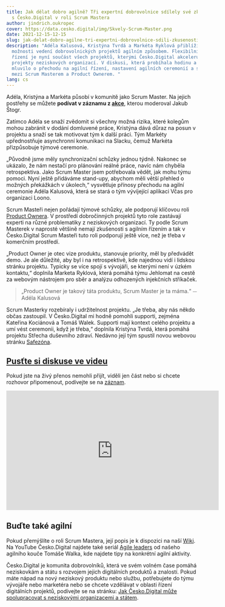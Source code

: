 ```yaml
---
title: Jak dělat dobro agilně? Tři expertní dobrovolnice sdílely své zkušenosti
  s Česko.Digital v roli Scrum Mastera
author: jindrich.oukropec
cover: https://data.cesko.digital/img/Skvely-Scrum-Master.png
date: 2021-12-15-12-15
slug: jak-delat-dobro-agilne-tri-expertni-dobrovolnice-sdili-zkusenosti-scrum-master
description: "Adéla Kalusová, Kristýna Tvrdá a Markéta Ryklová přiblížily
  možnosti vedení dobrovolnických projektů agilním způsobem. Flexibilní způsob
  řízení je nyní součást všech projektů, kterými Česko.Digital akceleruje
  projekty neziskových organizací. V diskusi, která probíhala hodinu a půl, se
  mluvilo o přechodu na agilní řízení, nastavení agilních ceremonií a spolupráci
  mezi Scrum Masterem a Product Ownerem. "
lang: cs
---
```

Adéla, Kristýna a Markéta působí v komunitě jako Scrum Master. Na jejich postřehy se můžete **podívat v záznamu z [akce](https://youtu.be/CpDMIUlK1_8)**, kterou moderoval Jakub Štogr.

Zatímco Adéla se snaží zvědomit si všechny možná rizika, které kolegům mohou zabránit v dodání domluvené práce, Kristýna dává důraz na posun v projektu a snaží se tak motivovat tým k další práci. Tým Markéty upřednostňuje asynchronní komunikaci na Slacku, čemuž Markéta přizpůsobuje týmové ceremonie.

„Původně jsme měly synchronizační schůzky jednou týdně. Nakonec se ukázalo, že nám nestačí pro plánování reálné práce, navíc nám chyběla retrospektiva. Jako Scrum Master jsem potřebovala vědět, jak mohu týmu pomoci. Nyní ještě přidáváme stand-upy, abychom měli větší přehled o možných překážkách v úkolech,“ vysvětluje přínosy přechodu na agilní ceremonie Adéla Kalusová, která se stará o tým vývíjející aplikaci Včas pro organizaci Loono.

Scrum Masteři nejen pořádají týmové schůzky, ale podporují klíčovou roli [Product Ownera](https://www.youtube.com/watch?v=ep2y01MGN1w). V prostředí dobročinných projektů tyto role zastávají experti na různé problematiky z neziskových organizací. Ty podle Scrum Masterek v naprosté většině nemají zkušenosti s agilním řízením a tak v Česko.Digital Scrum Masteři tuto roli podporují ještě více, než je třeba v komerčním prostředí. 

„Product Owner je otec vize produktu, stanovuje priority, měl by předvádět demo. Je ale důležité, aby byl i na retrospektivě, kde najednou vidí i lidskou stránku projektu. Typicky se více spojí s vývojáři, se kterými není v úzkém kontaktu,“ doplnila Marketa Ryklová, která pomáhá týmu Jehlomat na cestě za webovým nástrojem pro sběr a analýzu odhozených injekčních stříkaček.

> „Product Owner je takový táta produktu, Scrum Master je ta máma.“ ⏤ Adéla Kalusová

Scrum Masterky rozebíraly i udržitelnost projektu. „Je třeba, aby nás někdo občas zastoupil. V Česko.Digital mi hodně pomohli supporti, zejména Kateřina Kociánová a Tomáš Walek. Supporti mají kontext celého projektu a umí vést ceremonii, když je třeba,“ doplnila Kristýna Tvrdá, která pomáhá projektu Střecha duševního zdraví. Nedávno její tým spustil novou webovou stránku [Safezóna](https://blog.cesko.digital/2021/11/safezona-je-na-svete). 

## [Pusťte si diskuse ve videu](https://www.youtube.com/watch?v=CpDMIUlK1_8)

Pokud jste na živý přenos nemohli přijít, viděli jen část nebo si chcete rozhovor připomenout, podívejte se na [záznam](https://www.youtube.com/watch?v=CpDMIUlK1_8). 

<iframe width="560" height="315" src="https://www.youtube.com/embed/CpDMIUlK1_8" title="YouTube video player" frameborder="0" allow="accelerometer; autoplay; clipboard-write; encrypted-media; gyroscope; picture-in-picture" allowfullscreen></iframe>

## Buďte také agilní

Pokud přemýšlíte o roli Scrum Mastera, její popis je k dispozici na naší [Wiki](https://cesko-digital.atlassian.net/wiki/spaces/CD/pages/87470076/Scrum+Master). Na YouTube Česko.Digital najdete také seriál [Agile leaders](https://www.youtube.com/watch?v=gG_9tC12CzY&list=PLOX5xelTsEv-qGxEFwT3piUEDrjK4ow6Z) od našeho agilního kouče Tomáše Walka, kde najdete tipy na konkrétní agilní aktivity.

Česko.Digital je komunita dobrovolníků, která ve svém volném čase pomáhá neziskovkám a státu s rozvojem jejich digitálních produktů a znalostí. Pokud máte nápad na nový neziskový produktu nebo službu, potřebujete do týmu vývojáře nebo marketéra nebo se chcete vzdělávat v oblasti řízení digitálních projektů, podívejte se na stránku: [Jak Česko.Digital může spolupracovat s neziskovými organizacemi a státem](https://cesko-digital.atlassian.net/wiki/spaces/CD/pages/816742685/Neziskov+organizace+st+t+Co+o+ek+vat+od+spolupr+ce+s+.d?focusedCommentId=818217318#comment-818217318).